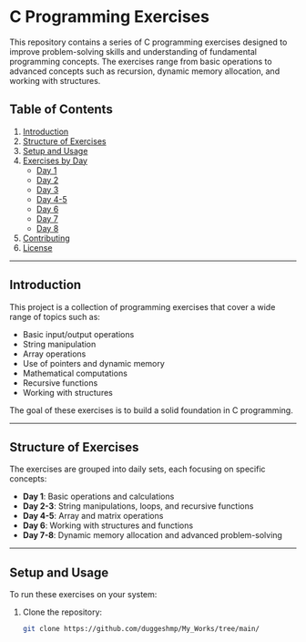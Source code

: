 # C Programming Exercises

This repository contains a series of C programming exercises designed to improve problem-solving skills and understanding of fundamental programming concepts. The exercises range from basic operations to advanced concepts such as recursion, dynamic memory allocation, and working with structures.

## Table of Contents

1. [Introduction](#introduction)
2. [Structure of Exercises](#structure-of-exercises)
3. [Setup and Usage](#setup-and-usage)
4. [Exercises by Day](#exercises-by-day)
   - [Day 1](#day-1)
   - [Day 2](#day-2)
   - [Day 3](#day-3)
   - [Day 4-5](#day-4-5)
   - [Day 6](#day-6)
   - [Day 7](#day-7)
   - [Day 8](#day-8)
5. [Contributing](#contributing)
6. [License](#license)

---

## Introduction

This project is a collection of programming exercises that cover a wide range of topics such as:
- Basic input/output operations
- String manipulation
- Array operations
- Use of pointers and dynamic memory
- Mathematical computations
- Recursive functions
- Working with structures

The goal of these exercises is to build a solid foundation in C programming.

---

## Structure of Exercises

The exercises are grouped into daily sets, each focusing on specific concepts:
- **Day 1**: Basic operations and calculations
- **Day 2-3**: String manipulations, loops, and recursive functions
- **Day 4-5**: Array and matrix operations
- **Day 6**: Working with structures and functions
- **Day 7-8**: Dynamic memory allocation and advanced problem-solving

---

## Setup and Usage

To run these exercises on your system:

1. Clone the repository:
   ```bash
   git clone https://github.com/duggeshmp/My_Works/tree/main/
